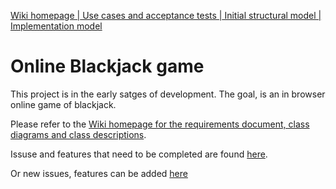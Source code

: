 <a href="https://github.com/chrislyle21/blackjack_core_objects/wiki/Blackjack-System-Wiki-Homepage">Wiki homepage |</a><a href="https://github.com/chrislyle21/blackjack_core_objects/wiki/Blackjack-use-cases-and-acceptance-tests"> Use cases and acceptance tests |</a><a href="https://github.com/chrislyle21/blackjack_core_objects/wiki/Initial-structural-model"> Initial structural model |</a><a href="https://github.com/chrislyle21/blackjack_core_objects/wiki/Implementation-model"> Implementation model</a>
# Online Blackjack game
This project is in the early satges of development.  The goal, is an in browser online game of blackjack.

Please refer to the <a href="https://github.com/chrislyle21/Online-blackjack-game/wiki/Blackjack-System-Wiki-Homepage">Wiki homepage for the requirements document, class diagrams and class descriptions</a>.

Issuse and features that need to be completed are found <A href="https://github.com/chrislyle21/Online-blackjack-game/projects/1">here</a>.

Or new issues, features can be added <a href="https://github.com/chrislyle21/Online-blackjack-game/issues">here</a>
